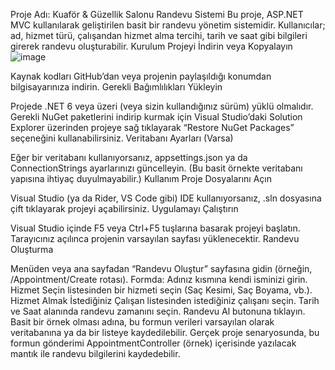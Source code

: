 Proje Adı: Kuaför & Güzellik Salonu Randevu Sistemi
Bu proje, ASP.NET MVC kullanılarak geliştirilen basit bir randevu yönetim sistemidir. Kullanıcılar; ad, hizmet türü, çalışandan hizmet alma tercihi, tarih ve saat gibi bilgileri girerek randevu oluşturabilir.
Kurulum
Projeyi İndirin veya Kopyalayın
![image](https://github.com/user-attachments/assets/f288dc9d-dc3b-4382-8ba0-7fde8a3c88bf)

Kaynak kodları GitHub’dan veya projenin paylaşıldığı konumdan bilgisayarınıza indirin.
Gerekli Bağımlılıkları Yükleyin

Projede .NET 6 veya üzeri (veya sizin kullandığınız sürüm) yüklü olmalıdır.
Gerekli NuGet paketlerini indirip kurmak için Visual Studio’daki Solution Explorer üzerinden projeye sağ tıklayarak “Restore NuGet Packages” seçeneğini kullanabilirsiniz.
Veritabanı Ayarları (Varsa)

Eğer bir veritabanı kullanıyorsanız, appsettings.json ya da ConnectionStrings ayarlarınızı güncelleyin. (Bu basit örnekte veritabanı yapısına ihtiyaç duyulmayabilir.)
Kullanım
Proje Dosyalarını Açın

Visual Studio (ya da Rider, VS Code gibi) IDE kullanıyorsanız, .sln dosyasına çift tıklayarak projeyi açabilirsiniz.
Uygulamayı Çalıştırın

Visual Studio içinde F5 veya Ctrl+F5 tuşlarına basarak projeyi başlatın.
Tarayıcınız açılınca projenin varsayılan sayfası yüklenecektir.
Randevu Oluşturma

Menüden veya ana sayfadan “Randevu Oluştur” sayfasına gidin (örneğin, /Appointment/Create rotası).
Formda:
Adınız kısmına kendi isminizi girin.
Hizmet Seçin listesinden bir hizmeti seçin (Saç Kesimi, Saç Boyama, vb.).
Hizmet Almak İstediğiniz Çalışan listesinden istediğiniz çalışanı seçin.
Tarih ve Saat alanında randevu zamanını seçin.
Randevu Al butonuna tıklayın.
Basit bir örnek olması adına, bu formun verileri varsayılan olarak veritabanına ya da bir listeye kaydedilebilir.
Gerçek proje senaryosunda, bu formun gönderimi AppointmentController (örnek) içerisinde yazılacak mantık ile randevu bilgilerini kaydedebilir.
